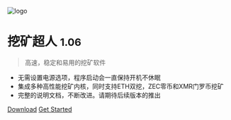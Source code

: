<!-- _coverpage.md -->

![logo](IMAGE/superman.ico)

# 挖矿超人 <small>1.06</small>

> 高速，稳定和易用的挖矿软件

* 无需设置电源选项，程序启动会一直保持开机不休眠
* 集成多种高性能挖矿内核，同时支持ETH双挖，ZEC零币和XMR门罗币挖矿
* 完整的说明文档，不断改进。请期待后续版本的推出

[Download](https://github.com/QingWei-Li/docsify/)
[Get Started](#挖矿超人简介)